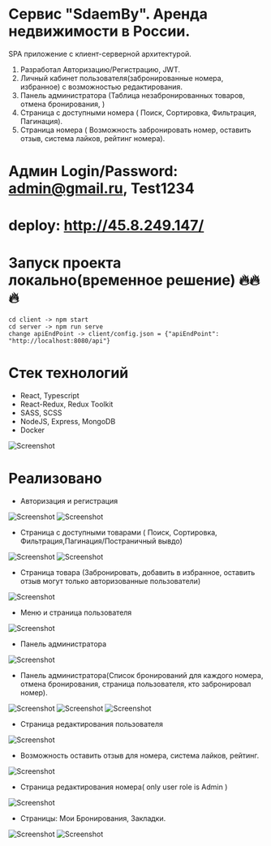 # Сервис "SdaemBy". Аренда недвижимости в России.

SPA приложение с клиент-серверной архитектурой.

1. Разработал Авторизацию/Регистрацию, JWT.
2. Личный кабинет пользователя(забронированные номера,
   избранное) с возможностью редактирования.
3. Панель администратора (Таблица незабронированных товаров, отмена бронирования, )
4. Страница с доступными номера ( Поиск, Сортировка, Фильтрация,
   Пагинация).
5. Страница номера ( Возможность забронировать номер, оставить отзыв,
   система лайков, рейтинг номера).

# Админ Login/Password: admin@gmail.ru, Test1234

# deploy: http://45.8.249.147/

# Запуск проекта локально(временное решение) 🔥🔥🔥

```
cd client -> npm start
cd server -> npm run serve
change apiEndPoint -> client/config.json = {"apiEndPoint": "http://localhost:8080/api"}
```

# Стек технологий

-   React, Typescript
-   React-Redux, Redux Toolkit
-   SASS, SCSS
-   NodeJS, Express, MongoDB
-   Docker

![Screenshot](./screenshots/screen-1.png)

# Реализовано

-   Авторизация и регистрация

![Screenshot](./screenshots/sign-in.png)
![Screenshot](./screenshots/sign-up.png)

-   Страница с доступными товарами ( Поиск, Сортировка, Фильтрация,Пагинация/Постраничный вывдо)

![Screenshot](./screenshots/screen-2.png)
![Screenshot](./screenshots/screen-4.png)

-   Страница товара (Забронировать, добавить в избранное, оставить отзыв могут только авторизованные пользователи)

![Screenshot](./screenshots/estate-page.png)

-   Меню и страница пользователя

![Screenshot](./screenshots/profile.png)

-   Панель администратора

![Screenshot](./screenshots/screen-6.png)

-   Панель администратора(Список бронирований для каждого номера, отмена бронирования, страница пользователя, кто забронировал номер).

![Screenshot](./screenshots/booking.png)
![Screenshot](./screenshots/estates.png)
![Screenshot](./screenshots/ticket.png)

-   Страница редактирования пользователя

![Screenshot](./screenshots/screen-10.png)

-   Возможность оставить отзыв для номера, система лайков, рейтинг.

![Screenshot](./screenshots/comments-and-booking.png)

-   Страница редактирования номера( only user role is Admin )

![Screenshot](./screenshots/admin-edit.png)

-   Страницы: Мои Бронирования, Закладки.

![Screenshot](./screenshots/my-booking.png)
![Screenshot](./screenshots/bookmarks.png)
